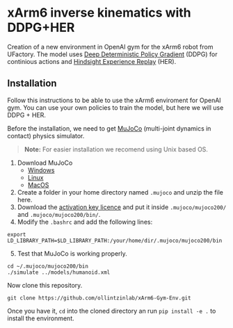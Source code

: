 # xArm6 inverse kinematics with DDPG+HER
Creation of a new environment in OpenAI gym for the xArm6 robot from UFactory. The model uses [Deep Deterministic Policy Gradient](https://arxiv.org/abs/1509.02971) (DDPG) for continious actions and [Hindsight Experience Replay](https://arxiv.org/abs/1707.01495) (HER).

## Installation
Follow this instructions to be able to use the xArm6 enviroment for OpenAI gym. You can use your own policies to train the model, but here we will use DDPG + HER.

Before the installation, we need to get [MuJoCo](https://mujoco.org) (multi-joint dynamics in contact) physics simulator.

> **Note:** For easier installation we recomend using Unix based OS.

1. Download MuJoCo
    + [Windows](https://roboti.us/download/mujoco200_win64.zip)
    + [Linux](https://roboti.us/download/mujoco200_linux.zip)
    + [MacOS](https://roboti.us/download/mujoco200_macos.zip)
2. Create a folder in your home directory named `.mujoco` and unzip the file here.
3. Download the [activation key licence](https://roboti.us/file/mjkey.txt) and put it inside `.mujoco/mujoco200/` and `.mujoco/mujoco200/bin/`.
4. Modify the `.bashrc` and add the following lines:

```
export LD_LIBRARY_PATH=$LD_LIBRARY_PATH:/your/home/dir/.mujoco/mujoco200/bin
```

5. Test that MuJoCo is working properly.

```
cd ~/.mujoco/mujoco200/bin
./simulate ../models/humanoid.xml
```

Now clone this repository.

```
git clone https://github.com/ollintzinlab/xArm6-Gym-Env.git
```

Once you have it, `cd` into the cloned directory an run `pip install -e .` to install the environment.
